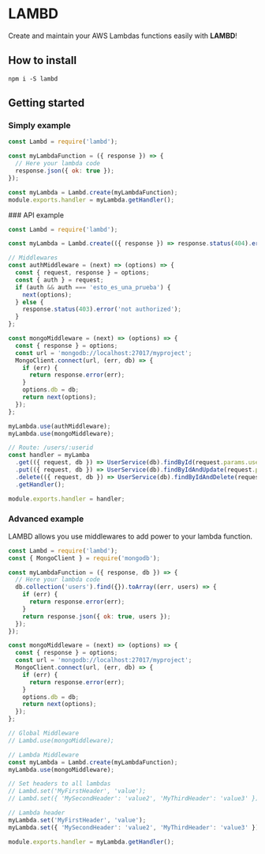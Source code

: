 # LAMBD
Create and maintain your AWS Lambdas functions easily with **LAMBD**!

## How to install
```npm i -S lambd```

## Getting started

### Simply example
```javascript
const Lambd = require('lambd');

const myLambdaFunction = ({ response }) => {
  // Here your lambda code
  response.json({ ok: true });
});

const myLambda = Lambd.create(myLambdaFunction);
module.exports.handler = myLambda.getHandler();

```

### API example
```javascript
const Lambd = require('lambd');

const myLambda = Lambd.create(({ response }) => response.status(404).error('not found'));

// Middlewares
const authMiddleware = (next) => (options) => {
  const { request, response } = options;
  const { auth } = request;
  if (auth && auth === 'esto_es_una_prueba') {
    next(options);
  } else {
    response.status(403).error('not authorized');
  }
};

const mongoMiddleware = (next) => (options) => {
  const { response } = options;
  const url = 'mongodb://localhost:27017/myproject';
  MongoClient.connect(url, (err, db) => {
    if (err) {
      return response.error(err);
    }
    options.db = db;
    return next(options);
  });
};

myLambda.use(authMiddleware);
myLambda.use(mongoMiddleware);

// Route: /users/:userid
const handler = myLamba
  .get(({ request, db }) => UserService(db).findById(request.params.userid))
  .put(({ request, db }) => UserService(db).findByIdAndUpdate(request.params.userid, request.body))
  .delete(({ request, db }) => UserService(db).findByIdAndDelete(request.params.userid))
  .getHandler();

module.exports.handler = handler;

```


### Advanced example
LAMBD allows you use middlewares to add power to your lambda function.

```javascript
const Lambd = require('lambd');
const { MongoClient } = require('mongodb');

const myLambdaFunction = ({ response, db }) => {
  // Here your lambda code
  db.collection('users').find({}).toArray((err, users) => {
    if (err) {
      return response.error(err);
    }
    return response.json({ ok: true, users });
  });
});

const mongoMiddleware = (next) => (options) => {
  const { response } = options;
  const url = 'mongodb://localhost:27017/myproject';
  MongoClient.connect(url, (err, db) => {
    if (err) {
      return response.error(err);
    }
    options.db = db;
    return next(options);
  });
};

// Global Middleware
// Lambd.use(mongoMiddleware);

// Lambda Middleware
const myLambda = Lambd.create(myLambdaFunction);
myLambda.use(mongoMiddleware);

// Set headers to all lambdas
// Lambd.set('MyFirstHeader', 'value');
// Lambd.set({ 'MySecondHeader': 'value2', 'MyThirdHeader': 'value3' });

// Lambda header
myLambda.set('MyFirstHeader', 'value');
myLambda.set({ 'MySecondHeader': 'value2', 'MyThirdHeader': 'value3' });

module.exports.handler = myLambda.getHandler();
```
